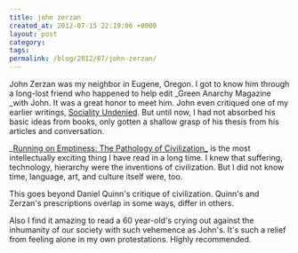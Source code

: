 ```yaml
---
title: john zerzan
created_at: 2012-07-15 22:19:06 +0000
layout: post
category: 
tags: 
permalink: /blog/2012/07/john-zerzan/
---
```


John Zerzan was my neighbor in Eugene, Oregon. I got to know him through a long-lost friend who happened to help edit _Green Anarchy Magazine _with John. It was a great honor to meet him. John even critiqued one of my earlier writings, [Sociality Undenied][1]. But until now, I had not absorbed his basic ideas from books, only gotten a shallow grasp of his thesis from his articles and conversation.

_[Running on Emptiness: The Pathology of Civilization_][2] is the most intellectually exciting thing I have read in a long time. I knew that suffering, technology, hierarchy were the inventions of civilization. But I did not know time, language, art, and culture itself were, too.

This goes beyond Daniel Quinn's critique of civilization. Quinn's and Zerzan's prescriptions overlap in some ways, differ in others.

Also I find it amazing to read a 60 year-old's crying out against the inhumanity of our society with such vehemence as John's. It's such a relief from feeling alone in my own protestations. Highly recommended.

   [1]: /other-writings/sociality-undenied/ (Sociality Undenied)
   [2]: http://theanarchistlibrary.org/library/john-zerzan-running-on-emptiness-the-failure-of-symbolic-thought
